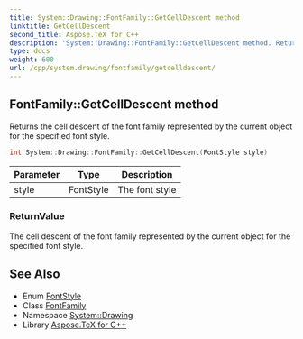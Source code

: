 ```yaml
---
title: System::Drawing::FontFamily::GetCellDescent method
linktitle: GetCellDescent
second_title: Aspose.TeX for C++
description: 'System::Drawing::FontFamily::GetCellDescent method. Returns the cell descent of the font family represented by the current object for the specified font style in C++.'
type: docs
weight: 600
url: /cpp/system.drawing/fontfamily/getcelldescent/
---
```

## FontFamily::GetCellDescent method


Returns the cell descent of the font family represented by the current object for the specified font style.

```cpp
int System::Drawing::FontFamily::GetCellDescent(FontStyle style)
```


| Parameter | Type | Description |
| --- | --- | --- |
| style | FontStyle | The font style |

### ReturnValue

The cell descent of the font family represented by the current object for the specified font style.

## See Also

* Enum [FontStyle](../../fontstyle/)
* Class [FontFamily](../)
* Namespace [System::Drawing](../../)
* Library [Aspose.TeX for C++](../../../)
